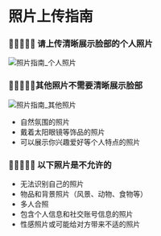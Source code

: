 # 照片上传指南

### 👩🏻🧑🏻‍🦰 请上传清晰展示脸部的个人照片

![照片指南_个人照片](https://playone-prod.s3.ap-southeast-1.amazonaws.com/images/%E1%84%89%E1%85%A1%E1%84%8C%E1%85%B5%E1%86%AB%E1%84%80%E1%85%A1%E1%84%8B%E1%85%B5%E1%84%83%E1%85%B3_%E1%84%83%E1%85%A2%E1%84%91%E1%85%AD%E1%84%89%E1%85%A1%E1%84%8C%E1%85%B5%E1%86%AB.png)

### 👩🏻‍💻🏃🏻其他照片不需要清晰展示脸部

![照片指南_其他照片](https://playone-prod.s3.ap-southeast-1.amazonaws.com/images/%E1%84%89%E1%85%A1%E1%84%8C%E1%85%B5%E1%86%AB%E1%84%80%E1%85%A1%E1%84%8B%E1%85%B5%E1%84%83%E1%85%B3_%E1%84%8E%E1%85%AE%E1%84%80%E1%85%A1%E1%84%89%E1%85%A1%E1%84%8C%E1%85%B5%E1%86%AB.png)

- 自然氛围的照片
- 戴着太阳眼镜等饰品的照片
- 可以展示你兴趣爱好等个人特点的照片

### 🙅🏻‍♀️🙅🏻 以下照片是不允许的

- 无法识别自己的照片
- 物品和背景照片（风景、动物、食物等）
- 多人合照
- 包含个人信息和社交账号信息的照片
- 性感照片或可能给对方带来不适的照片
